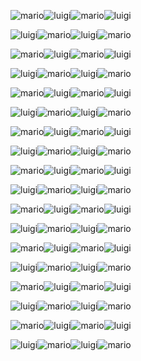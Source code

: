 ![mario](https://i.imgur.com/oBcVfjI.png)![luigi](https://i.imgur.com/QGtEQhA.png)![mario](https://i.imgur.com/oBcVfjI.png)![luigi](https://i.imgur.com/QGtEQhA.png)

![luigi](https://i.imgur.com/QGtEQhA.png)![mario](https://i.imgur.com/oBcVfjI.png)![luigi](https://i.imgur.com/QGtEQhA.png)![mario](https://i.imgur.com/oBcVfjI.png)

![mario](https://i.imgur.com/oBcVfjI.png)![luigi](https://i.imgur.com/QGtEQhA.png)![mario](https://i.imgur.com/oBcVfjI.png)![luigi](https://i.imgur.com/QGtEQhA.png)

![luigi](https://i.imgur.com/QGtEQhA.png)![mario](https://i.imgur.com/oBcVfjI.png)![luigi](https://i.imgur.com/QGtEQhA.png)![mario](https://i.imgur.com/oBcVfjI.png)

![mario](https://i.imgur.com/oBcVfjI.png)![luigi](https://i.imgur.com/QGtEQhA.png)![mario](https://i.imgur.com/oBcVfjI.png)![luigi](https://i.imgur.com/QGtEQhA.png)

![luigi](https://i.imgur.com/QGtEQhA.png)![mario](https://i.imgur.com/oBcVfjI.png)![luigi](https://i.imgur.com/QGtEQhA.png)![mario](https://i.imgur.com/oBcVfjI.png)

![mario](https://i.imgur.com/oBcVfjI.png)![luigi](https://i.imgur.com/QGtEQhA.png)![mario](https://i.imgur.com/oBcVfjI.png)![luigi](https://i.imgur.com/QGtEQhA.png)

![luigi](https://i.imgur.com/QGtEQhA.png)![mario](https://i.imgur.com/oBcVfjI.png)![luigi](https://i.imgur.com/QGtEQhA.png)![mario](https://i.imgur.com/oBcVfjI.png)

![mario](https://i.imgur.com/oBcVfjI.png)![luigi](https://i.imgur.com/QGtEQhA.png)![mario](https://i.imgur.com/oBcVfjI.png)![luigi](https://i.imgur.com/QGtEQhA.png)

![luigi](https://i.imgur.com/QGtEQhA.png)![mario](https://i.imgur.com/oBcVfjI.png)![luigi](https://i.imgur.com/QGtEQhA.png)![mario](https://i.imgur.com/oBcVfjI.png)

![mario](https://i.imgur.com/oBcVfjI.png)![luigi](https://i.imgur.com/QGtEQhA.png)![mario](https://i.imgur.com/oBcVfjI.png)![luigi](https://i.imgur.com/QGtEQhA.png)

![luigi](https://i.imgur.com/QGtEQhA.png)![mario](https://i.imgur.com/oBcVfjI.png)![luigi](https://i.imgur.com/QGtEQhA.png)![mario](https://i.imgur.com/oBcVfjI.png)

![mario](https://i.imgur.com/oBcVfjI.png)![luigi](https://i.imgur.com/QGtEQhA.png)![mario](https://i.imgur.com/oBcVfjI.png)![luigi](https://i.imgur.com/QGtEQhA.png)

![luigi](https://i.imgur.com/QGtEQhA.png)![mario](https://i.imgur.com/oBcVfjI.png)![luigi](https://i.imgur.com/QGtEQhA.png)![mario](https://i.imgur.com/oBcVfjI.png)

![mario](https://i.imgur.com/oBcVfjI.png)![luigi](https://i.imgur.com/QGtEQhA.png)![mario](https://i.imgur.com/oBcVfjI.png)![luigi](https://i.imgur.com/QGtEQhA.png)

![luigi](https://i.imgur.com/QGtEQhA.png)![mario](https://i.imgur.com/oBcVfjI.png)![luigi](https://i.imgur.com/QGtEQhA.png)![mario](https://i.imgur.com/oBcVfjI.png)

![mario](https://i.imgur.com/oBcVfjI.png)![luigi](https://i.imgur.com/QGtEQhA.png)![mario](https://i.imgur.com/oBcVfjI.png)![luigi](https://i.imgur.com/QGtEQhA.png)

![luigi](https://i.imgur.com/QGtEQhA.png)![mario](https://i.imgur.com/oBcVfjI.png)![luigi](https://i.imgur.com/QGtEQhA.png)![mario](https://i.imgur.com/oBcVfjI.png)
